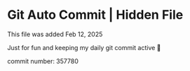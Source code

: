 # Git Auto Commit | Hidden File

This file was added Feb 12, 2025

Just for fun and keeping my daily git commit active 🤪

commit number: 357780
